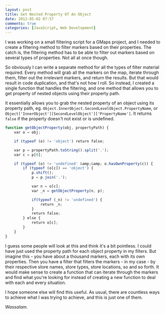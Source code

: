 ```yaml
---
layout: post
title: Get Nested Property Of An Object
date: 2012-05-02 07:57
comments: true
categories: [JavaScript, Web Development]
---
```

I was working on a small filtering script for a GMaps project, and I needed to create a filtering method to filter markers based on their properties. The catch is, the filtering method has to be able to filter out markers based on several types of properties. Not all at once though.

So obviously I can write a separate method for all the types of filter material required. Every method will grab all the markers on the map, iterate through them, filter out the irrelevant markers, and return the results. But that would result in code duplication, and that's not how I roll. So instead, I created a single function that handles the filtering, and one method that allows you to get property of nested objects using their property path.

<!--more-->

It essentially allows you to grab the nested property of an object using its property path, eg. `Object.InnerObject.SecondLevelObject.PropertyName`, or `Object['InnerObject'][SecondLevelObject']['PropertyName']`. It returns `false` if the property doesn't not exist or is undefined.

```javascript
function getObjectProperty(obj, propertyPath) {
    var o = obj;

    if (typeof (o) != 'object') return false;

    var p = propertyPath.toString().split('.');
    var c = p[0];

    if (typeof (o) != 'undefined' &amp;&amp; o.hasOwnProperty(c)) {
        if (typeof (o[c]) == 'object') {
            p.shift();
            p = p.join('.');

            var n = o[c];
            var _n = getObjectProperty(n, p);

            if(typeof (_n) != 'undefined') {
                return _n;
            }
            return false;
        } else {
            return o[c];
        }
    }
}
```

I guess some people will look at this and think it's a bit pointless. I could have just used the property path for each object property in my filters. But imagine this - you have about a thousand markers, each with its own properties. Then you have a filter that filters the markers - in my case - by their respective store names, store types, store locations, so and so forth. It would make sense to create a function that can iterate through the markers and find what you're looking for instead of creating a new function to deal with each and every situation.

I hope someone else will find this useful. As usual, there are countless ways to achieve what I was trying to achieve, and this is just one of them.

<em>Wassalam.</em>
